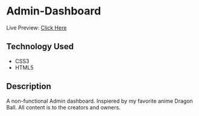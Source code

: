 # Admin-Dashboard
 Live Preview: [Click Here](https://zeronicc.github.io/Admin-Dashboard/)
 
 ## Technology Used
  * CSS3
  * HTML5
 ## Description
 A non-functional Admin dashboard. Inspiered by my favorite anime Dragon Ball. All content is to the creators and owners.
